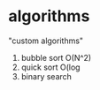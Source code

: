 # algorithms
"custom algorithms"
1) bubble sort O(N^2) 
2) quick sort O(log   
3) binary search         
   
    
 
 
  
  
